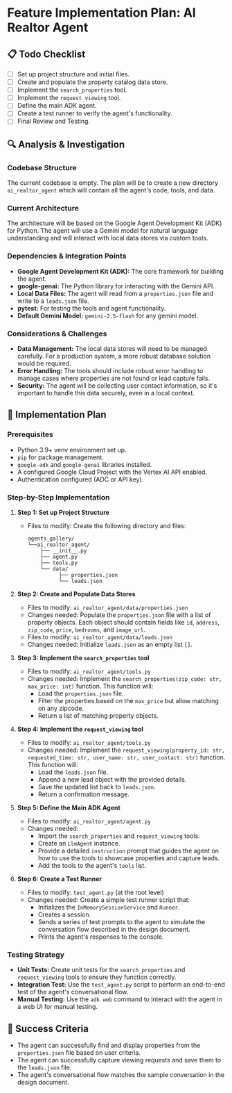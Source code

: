 # Feature Implementation Plan: AI Realtor Agent

## 📋 Todo Checklist
- [ ] Set up project structure and initial files.
- [ ] Create and populate the property catalog data store.
- [ ] Implement the `search_properties` tool.
- [ ] Implement the `request_viewing` tool.
- [ ] Define the main ADK agent.
- [ ] Create a test runner to verify the agent's functionality.
- [ ] Final Review and Testing.

## 🔍 Analysis & Investigation

### Codebase Structure
The current codebase is empty. The plan will be to create a new directory `ai_realtor_agent` which will contain all the agent's code, tools, and data.

### Current Architecture
The architecture will be based on the Google Agent Development Kit (ADK) for Python. The agent will use a Gemini model for natural language understanding and will interact with local data stores via custom tools.

### Dependencies & Integration Points
- **Google Agent Development Kit (ADK):** The core framework for building the agent.
- **google-genai:** The Python library for interacting with the Gemini API.
- **Local Data Files:** The agent will read from a `properties.json` file and write to a `leads.json` file.
- **pytest:** For testing the tools and agent functionality.
- **Default Gemini Model:** `gemini-2.5-flash` for any gemini model.

### Considerations & Challenges
- **Data Management:** The local data stores will need to be managed carefully. For a production system, a more robust database solution would be required.
- **Error Handling:** The tools should include robust error handling to manage cases where properties are not found or lead capture fails.
- **Security:** The agent will be collecting user contact information, so it's important to handle this data securely, even in a local context.

## 📝 Implementation Plan

### Prerequisites
- Python 3.9+ venv environment set up.
- `pip` for package management.
- `google-adk` and `google-genai` libraries installed.
- A configured Google Cloud Project with the Vertex AI API enabled.
- Authentication configured (ADC or API key).

### Step-by-Step Implementation
1. **Step 1: Set up Project Structure**
   - Files to modify: Create the following directory and files:
     ```
     agents_gallery/
     └──ai_realtor_agent/
         ├── __init__.py
         ├── agent.py
         ├── tools.py
         └── data/
               ├── properties.json
               └── leads.json
     ```

2. **Step 2: Create and Populate Data Stores**
   - Files to modify: `ai_realtor_agent/data/properties.json`
   - Changes needed: Populate the `properties.json` file with a list of property objects. Each object should contain fields like `id`, `address`, `zip_code`, `price`, `bedrooms`, and `image_url`.
   - Files to modify: `ai_realtor_agent/data/leads.json`
   - Changes needed: Initialize `leads.json` as an empty list `[]`.

3. **Step 3: Implement the `search_properties` tool**
   - Files to modify: `ai_realtor_agent/tools.py`
   - Changes needed: Implement the `search_properties(zip_code: str, max_price: int)` function. This function will:
     - Load the `properties.json` file.
     - Filter the properties based on the `max_price` but allow matching on any zipcode.
     - Return a list of matching property objects.

4. **Step 4: Implement the `request_viewing` tool**
   - Files to modify: `ai_realtor_agent/tools.py`
   - Changes needed: Implement the `request_viewing(property_id: str, requested_time: str, user_name: str, user_contact: str)` function. This function will:
     - Load the `leads.json` file.
     - Append a new lead object with the provided details.
     - Save the updated list back to `leads.json`.
     - Return a confirmation message.

5. **Step 5: Define the Main ADK Agent**
   - Files to modify: `ai_realtor_agent/agent.py`
   - Changes needed:
     - Import the `search_properties` and `request_viewing` tools.
     - Create an `LlmAgent` instance.
     - Provide a detailed `instruction` prompt that guides the agent on how to use the tools to showcase properties and capture leads.
     - Add the tools to the agent's `tools` list.

6. **Step 6: Create a Test Runner**
   - Files to modify: `test_agent.py` (at the root level)
   - Changes needed: Create a simple test runner script that:
     - Initializes the `InMemorySessionService` and `Runner`.
     - Creates a session.
     - Sends a series of test prompts to the agent to simulate the conversation flow described in the design document.
     - Prints the agent's responses to the console.

### Testing Strategy
- **Unit Tests:** Create unit tests for the `search_properties` and `request_viewing` tools to ensure they function correctly.
- **Integration Test:** Use the `test_agent.py` script to perform an end-to-end test of the agent's conversational flow.
- **Manual Testing:** Use the `adk web` command to interact with the agent in a web UI for manual testing.

## 🎯 Success Criteria
- The agent can successfully find and display properties from the `properties.json` file based on user criteria.
- The agent can successfully capture viewing requests and save them to the `leads.json` file.
- The agent's conversational flow matches the sample conversation in the design document.
